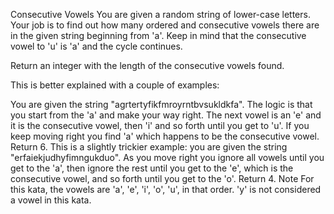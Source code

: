 Consecutive Vowels
You are given a random string of lower-case letters. Your job is to find out how many ordered and consecutive vowels there are in the given string beginning from 'a'. Keep in mind that the consecutive vowel to 'u' is 'a' and the cycle continues.

Return an integer with the length of the consecutive vowels found.

This is better explained with a couple of examples:

You are given the string "agrtertyfikfmroyrntbvsukldkfa". The logic is that you start from the 'a' and make your way right. The next vowel is an 'e' and it is the consecutive vowel, then 'i' and so forth until you get to 'u'. If you keep moving right you find 'a' which happens to be the consecutive vowel. Return 6.
This is a slightly trickier example: you are given the string "erfaiekjudhyfimngukduo". As you move right you ignore all vowels until you get to the 'a', then ignore the rest until you get to the 'e', which is the consecutive vowel, and so forth until you get to the 'o'. Return 4.
Note
For this kata, the vowels are 'a', 'e', 'i', 'o', 'u', in that order. 'y' is not considered a vowel in this kata.
